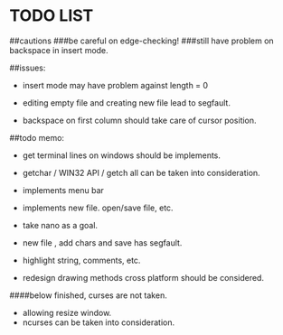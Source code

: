 # TODO LIST

##cautions
###be careful on edge-checking!
###still have problem on backspace in insert mode.

##issues:
* insert mode may have problem against length = 0

* editing empty file and creating new file lead to segfault.

* backspace on first column should take care of cursor position.

##todo memo:
* get terminal lines on windows should be implements.

* getchar / WIN32 API / getch
  all can be taken into consideration.

* implements menu bar

* implements new file. open/save file, etc.

* take nano as a goal.

* new file , add chars and save has segfault.

* highlight string, comments, etc.

* redesign drawing methods
	cross platform should be considered.

####below finished, curses are not taken.
* allowing resize window.
* ncurses can be taken into consideration.
